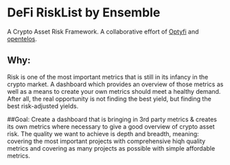 # DeFi RiskList by Ensemble
A Crypto Asset Risk Framework. A collaborative effort of [Optyfi](https://opty.fi/) and [opentelos](https://www.opentelos.com/).

## Why:
Risk is one of the most important metrics that is still in its infancy in the crypto market.
A dashboard which provides an overview of those metrics as well as a means to create your own metrics should meet a healthy demand. After all, the real opportunity is not finding the best yield, but finding the best risk-adjusted yields.

##Goal:
Create a dashboard that is bringing in 3rd party metrics & creates its own metrics where necessary to give a good overview of crypto asset risk. The quality we want to achieve is depth and breadth, meaning: covering the most important projects with comprehensive hiqh quality metrics and covering as many projects as possible with simple affordable metrics.
